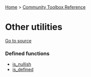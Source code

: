 [Home](/README.md) > [Community Toolbox Reference](/Docs/Reference/Reference.md)

# Other utilities

[Go to source](/Community%20Toolbox/scripts/utils_CommunityToolboxMisc/utils_CommunityToolboxMisc.gml)

### Defined functions

- [is_nullish](/Docs/Reference/Functions/is_nullish.md)
- [is_defined](/Docs/Reference/Functions/is_defined.md)

